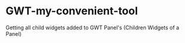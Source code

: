 # GWT-my-convenient-tool
Getting all child widgets added to GWT Panel's (Children Widgets of a Panel) 
